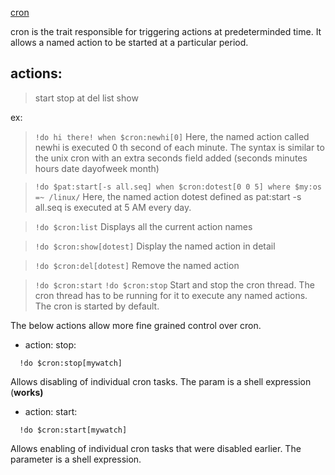 [cron](cron.md)

cron is the trait responsible for triggering actions at predeterminded time.
It allows a named action to be started at a particular period.

## actions: ##
> start stop at del list show

ex:
> ` !do hi there! when $cron:newhi[0] `
Here, the named action called newhi is executed 0 th second of each minute.
The syntax is similar to the unix cron with an extra seconds field added
(seconds minutes hours date dayofweek month)

> ` !do $pat:start[-s all.seq] when $cron:dotest[0 0 5] where $my:os =~ /linux/ `
Here, the named action dotest defined as pat:start -s all.seq is executed at
5 AM every day.

> `!do $cron:list`
Displays all the current action names

> `!do $cron:show[dotest]`
Display the named action in detail

> `!do $cron:del[dotest]`
Remove the named action

> `!do $cron:start`
> `!do $cron:stop`
Start and stop the cron thread. The cron thread has to be running for it to execute any named actions.
The cron is started by default.

The below actions allow more fine grained control over cron.

  * action: stop:
```
  !do $cron:stop[mywatch]
```

Allows disabling of individual cron tasks. The param is a shell expression (**works)**

  * action: start:
```
  !do $cron:start[mywatch]
```

Allows enabling of individual cron tasks that were disabled earlier. The parameter is a shell expression.
